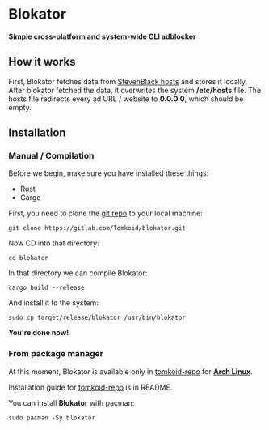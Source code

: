 # Blokator
**Simple cross-platform and system-wide CLI adblocker**

## How it works
First, Blokator fetches data from [StevenBlack hosts](https://github.com/StevenBlack/hosts) and stores it locally. After blokator fetched the data, it overwrites the system **/etc/hosts** file. The hosts file redirects every ad URL / website to **0.0.0.0**, which should be empty.

## Installation
### Manual / Compilation
Before we begin, make sure you have installed these things:
- Rust
- Cargo

First, you need to clone the [git repo](https://gitlab.com/Tomkoid/blokator) to your local machine:

```
git clone https://gitlab.com/Tomkoid/blokator.git
```

Now CD into that directory:

```
cd blokator
```

In that directory we can compile Blokator:

```
cargo build --release
```

And install it to the system:

```
sudo cp target/release/blokator /usr/bin/blokator
```

**You're done now!**

### From package manager
At this moment, Blokator is available only in [tomkoid-repo](https://gitlab.com/Tomkoid/tomkoid-repo) for **[Arch Linux](https://archlinux.org)**.

Installation guide for [tomkoid-repo](https://gitlab.com/Tomkoid/tomkoid-repo) is in README.

You can install **Blokator** with pacman:
```
sudo pacman -Sy blokator
```
